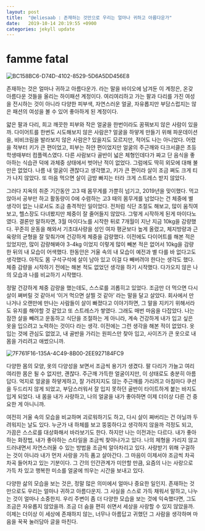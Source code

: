 ```yaml
---
layout: post
title:  "@eliesaab : 존재하는 것만으로 우리는 얼마나 귀하고 아름다운가"
date:   2019-10-14 20:19:55 +0900
categories: jekyll update
---
```


# famme fatal

![BC158BC6-D74D-4102-8529-5D6A5DD456E8](https://user-images.githubusercontent.com/40843295/66789159-65aa5180-ef25-11e9-9d4b-5e3503eb42ed.jpeg)

존재하는 것은 얼마나 귀하고 아름다운가. 라는 말을 바이오에 남겨둔 이 계정은, 온갖 아름다운 것들을 올리는 하이패션 계정이다. 여리여리하고 가는 팔과 다리를 가진 여성을 전시하는 것이 아니라 다양한 피부색, 자연스러운 얼굴, 자유롭지만 부담스럽지는 않은 패션의 여성을 볼 수 있어 좋아하게 된 계정이다.

얇은 팔과 다리, 희고 깨끗한 피부와 작은 얼굴을 한번이라도 꿈꿔보지 않은 사람이 있을까. 다이어트를 한번도 시도해보지 않은 사람은? 얼굴을 하얗게 만들기 위해 파운데이션을, 비비크림을 발라보지 않은 사람은? 있을지도 모르지만, 적어도 나는 아니었다. 어렸을 적부터 키가 큰 편이었고, 피부는 하얀 편이었지만 얼굴의 주근깨와 다크서클은 초등학생때부터 컴플렉스였다. 다른 사람보다 골반이 넓은 체형인데다가 짜고 단 음식을 좋아하는 식습관 덕에 과체중 상태에서 벗어난 적이 없었다. 그럼에도 딱히 외모에 대해 불만은 없었다. 나름 내 얼굴이 괜찮다고 생각했고, 키가 큰 편이라 살이 조금 쪄도 크게 티가 나지 않았다. 또 마음 먹으면 살이 금방 빠지는 터라 크게 스트레스 받지 않았다.

그러다 지옥의 취준 기간동안 고3 때 몸무게를 가뿐히 넘기고, 2019년을 맞이했다. 먹고 앉아서 공부만 하고 활동량이 0에 수렴하는 고3 때의 몸무게를 넘었다는 건 체중에 별 생각이 없는 나로서도 조금 충격적인 일이었다. 전처럼 식단 조절도 해보고, 많이 움직여보고, 헬스장도 다녀봤지만 체중이 잘 줄어들지 않았다. 그렇게 시작하게 된게 마이다노였다. 결론만 말하자면, 3월 마이다노를 시작한 뒤로 7개월이 지난 지금 10kg을 감량했다. 꾸준히 운동을 해와서 기초대사량을 성인 여자 평균보다 높게 올렸고, 체지방량과 근육량의 균형을 잘 맞춰가며 건강하게 체중을 감량했다. 이전에도 다이어트를 해본 적은 있었지만, 많이 감량해봐야 3-4kg 이었지 이렇게 많이 빼본 적은 없어서 10kg을 감량한 뒤의 내 모습이 어색했다. 한동안은 거울 속의 내 모습이 예전과 별 다를 바 없다고도 생각했다. 아직도 몸 구석구석에 살이 남아 있고 이걸 다 빼버려야 한다는 생각도 했다. 체중 감량을 시작하기 전에는 해본 적도 없었던 생각을 하기 시작했다. 다가오지 않은 나의 모습과 나를 비교하기 시작했다.

정말 건강하게 체중 감량을 했는데도, 스스로를 괴롭히고 있었다. 조금만 더 먹으면 다시 살이 쪄버릴 것 같아서 ‘이거 먹으면 살찔 것 같아’ 라는 말을 달고 살았다. 회사에서 만나거나 오랜만에 만나는 사람들이 살이 빠졌다고 이야기하면, 그 말을 지키기 위해서라도 유지를 해야할 것 같았고 또 스트레스가 쌓였다. 그래도 매번 마음을 다잡았다. 나는 잠깐 살을 빼려고 운동하고 식단을 조절하는 게 아니라, 계속 건강하게 내가 입고 싶은 옷을 입으려고 노력하는 것이다 라는 생각. 이전에는 그런 생각을 해본 적이 없었다. 옷 입는 것에 관심도 없었고, 내 골반을 가리는 원피스만 찾아 입고, 사이즈가 큰 옷으로 내 몸을 가리려고 애썼으니까.

![7F761F16-135A-4C49-8B00-2EE927184FC9](https://user-images.githubusercontent.com/40843295/66789169-735fd700-ef25-11e9-9a40-bbe4d487cc9f.jpeg)

다양한 몸의 모양, 옷의 다양성을 보면서 조금씩 용기가 생겼다. 팔 다리가 가늘고 여리여리한 몸은 될 수 없지만, 괜찮다. 주근깨 가득한 얼굴이지만, 이 상태로도 충분히 아름답다. 억지로 얼굴을 하얗게하고, 잘 가려지지도 않는 주근깨를 가리려고 아침마다 쿠션을 두드리지 않게 되었고, 부담스러워서 잘 입지 못하던 골반이 타이트하게 붙는 바지도 입게 되었다. 내 몸을 내가 사랑하고, 나의 얼굴을 내가 좋아하면 이제 더이상 다른 건 중요한 게 아니니까.

여전히 거울 속의 모습을 비교하며 괴로워하기도 하고, 다시 살이 쪄버리는 건 아닐까 두려워지는 날도 있다. 누군가 내 하체를 보고 뚱뚱하다고 생각하지 않을까 걱정도 되고, 가끔은 스스로를 대상화해서 바라보기도 한다. 하지만 나는 이전과는 다르다. 내가 좋아하는 화장법, 내가 좋아하는 스타일을 조금씩 찾아나가고 있다. 나의 체형을 가리지 않고 드러내면서 자연스러울 수 있는 방법을 조금씩 알아차리고 있다. 사랑받기 위해 구걸하는 것이 아니라 내가 먼저 사랑을 가득 품고 살아간다. 그 마음이 이제서야 조금씩 차곡차곡 들어차고 있는 기분이다. 그 간의 인간관계가 미안할 만큼, 요즘의 나는 사랑으로 가득 차 있고 행복한 미소를 얼굴에 띄우는 시간을 보내고 있다.

다양한 삶의 모습을 보는 것은, 정말 많은 의미에서 얼마나 중요한 일인지. 존재하는 것 만으로도 우리는 얼마나 귀하고 아름다운지. 그 사실을 스스로 가득 채워서 말하고, 나누는 것이 얼마나 소중한지. 우리 주변이 좀 더 다양한 모습을 보는 것에 익숙했다면, 그도 조금은 자유롭지 않았을까. 조금 더 숨을 편히 쉬면서 세상을 사랑할 수 있지 않았을까. 이제는 더이상 이 세상에 존재하지 않는, 너무나 아름답고 귀했던 그 사람을 생각하며 마음을 꾹꾹 눌러담아 글을 마친다.



